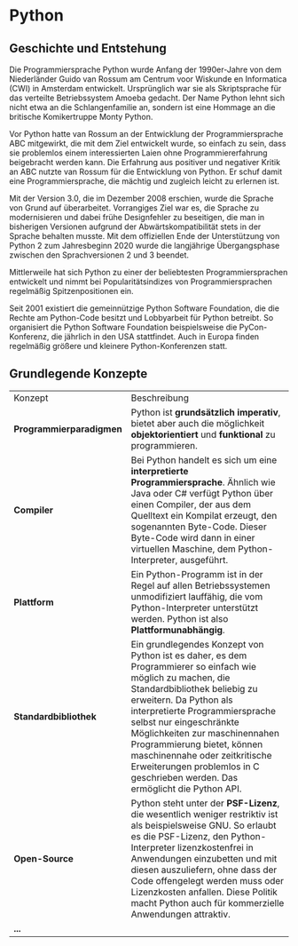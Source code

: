 # Python

## Geschichte und Entstehung
Die Programmiersprache Python wurde Anfang der 1990er-Jahre von dem Niederländer Guido van Rossum am Centrum voor Wiskunde en Informatica (CWI) in Amsterdam entwickelt. Ursprünglich war sie als Skriptsprache für das verteilte Betriebssystem Amoeba gedacht. Der Name Python lehnt sich nicht etwa an die Schlangenfamilie an, sondern  ist eine Hommage an die britische Komikertruppe Monty Python.

Vor Python hatte van Rossum an der Entwicklung der Programmiersprache ABC mitgewirkt, die mit dem Ziel entwickelt wurde, so einfach zu sein, dass sie problemlos einem interessierten Laien ohne Programmiererfahrung beigebracht werden kann. Die Erfahrung aus positiver und negativer Kritik an ABC nutzte van Rossum für die Entwicklung von Python. Er schuf damit eine Programmiersprache, die mächtig und zugleich leicht zu erlernen ist.

Mit der Version 3.0, die im Dezember 2008 erschien, wurde die Sprache von Grund auf überarbeitet. Vorrangiges Ziel war es, die Sprache zu modernisieren und dabei frühe Designfehler zu beseitigen, die man in bisherigen Versionen aufgrund der Abwärtskompatibilität stets in der Sprache behalten musste. Mit dem offiziellen Ende der Unterstützung von Python 2 zum Jahresbeginn 2020 wurde die langjährige Übergangsphase zwischen den Sprachversionen 2 und 3 beendet.

Mittlerweile hat sich Python zu einer der beliebtesten Programmiersprachen entwickelt und nimmt bei Popularitätsindizes von Programmiersprachen regelmäßig Spitzenpositionen ein.

Seit 2001 existiert die gemeinnützige Python Software Foundation, die die Rechte am Python-Code besitzt und Lobbyarbeit für Python betreibt. So organisiert die Python Software Foundation beispielsweise die PyCon-Konferenz, die jährlich in den USA stattfindet. Auch in Europa finden  regelmäßig größere und kleinere Python-Konferenzen statt.

## Grundlegende Konzepte
<table>
    <tr>
        <td>Konzept</td>
        <td>Beschreibung</td>
    </tr>
    <tr>
        <td><strong>Programmierparadigmen</strong></td>
        <td>Python ist <strong>grundsätzlich imperativ</strong>, bietet aber auch die möglichkeit <strong>objektorientiert</strong> und <strong>funktional</strong> zu programmieren.</td>
    </tr>
    <tr>
        <td><strong>Compiler</strong></td>
        <td>Bei Python handelt es sich um eine <strong>interpretierte Programmiersprache</strong>. Ähnlich wie Java oder C# verfügt Python über einen Compiler, der aus dem Quelltext ein Kompilat erzeugt, den sogenannten Byte-Code. Dieser Byte-Code wird dann in einer virtuellen Maschine, dem Python-Interpreter, ausgeführt.</td>
    </tr>
    <tr>
        <td><strong>Plattform</strong></td>
        <td>Ein Python-Programm ist in der Regel auf allen Betriebssystemen unmodifiziert lauffähig, die vom Python-Interpreter unterstützt werden. Python ist also <strong>Plattformunabhängig</strong>.</td>
    </tr>
    <tr>
        <td><strong>Standardbibliothek</strong></td>
        <td>Ein grundlegendes Konzept von Python ist es daher, es dem Programmierer so einfach wie möglich zu machen, die Standardbibliothek beliebig zu erweitern. Da Python als interpretierte Programmiersprache selbst nur eingeschränkte Möglichkeiten zur maschinennahen Programmierung bietet, können maschinennahe oder zeitkritische Erweiterungen problemlos in C geschrieben werden. Das ermöglicht die Python API.</td>
    </tr>
    <tr>
        <td><strong>Open-Source</strong></td>
        <td>Python steht unter der <strong><tooltip term="LIZENZ-PSF">PSF</tooltip>-Lizenz</strong>, die wesentlich weniger restriktiv ist als beispielsweise <tooltip term="LIZENZ-GNU">GNU</tooltip>. So erlaubt es die <tooltip term="LIZENZ-PSF">PSF</tooltip>-Lizenz, den Python-Interpreter lizenzkostenfrei in Anwendungen einzubetten und mit diesen auszuliefern, ohne dass der Code offengelegt werden muss oder Lizenzkosten anfallen. Diese Politik macht Python auch für kommerzielle Anwendungen attraktiv.</td>
    </tr>
    <tr>
        <td><strong>...</strong></td>
        <td></td>
    </tr>
</table>